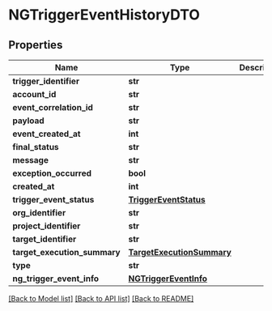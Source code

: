 # NGTriggerEventHistoryDTO

## Properties
Name | Type | Description | Notes
------------ | ------------- | ------------- | -------------
**trigger_identifier** | **str** |  | [optional] 
**account_id** | **str** |  | [optional] 
**event_correlation_id** | **str** |  | [optional] 
**payload** | **str** |  | [optional] 
**event_created_at** | **int** |  | [optional] 
**final_status** | **str** |  | [optional] 
**message** | **str** |  | [optional] 
**exception_occurred** | **bool** |  | [optional] 
**created_at** | **int** |  | [optional] 
**trigger_event_status** | [**TriggerEventStatus**](TriggerEventStatus.md) |  | [optional] 
**org_identifier** | **str** |  | [optional] 
**project_identifier** | **str** |  | [optional] 
**target_identifier** | **str** |  | [optional] 
**target_execution_summary** | [**TargetExecutionSummary**](TargetExecutionSummary.md) |  | [optional] 
**type** | **str** |  | [optional] 
**ng_trigger_event_info** | [**NGTriggerEventInfo**](NGTriggerEventInfo.md) |  | [optional] 

[[Back to Model list]](../README.md#documentation-for-models) [[Back to API list]](../README.md#documentation-for-api-endpoints) [[Back to README]](../README.md)

